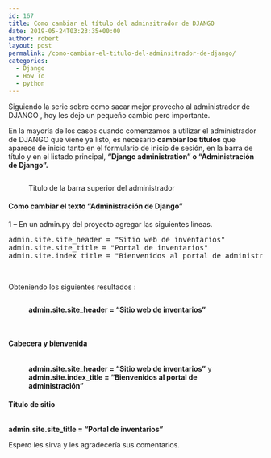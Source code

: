 ```yaml
---
id: 167
title: Como cambiar el título del adminsitrador de DJANGO
date: 2019-05-24T03:23:35+00:00
author: robert
layout: post
permalink: /como-cambiar-el-titulo-del-adminsitrador-de-django/
categories:
  - Django
  - How To
  - python
---
```

Siguiendo la serie sobre como sacar mejor provecho al administrador de DJANGO , hoy les dejo un pequeño cambio pero importante.

En la mayoría de los casos cuando comenzamos a utilizar el administrador de DJANGO que viene ya listo, es necesario **cambiar los títulos** que aparece de inicio tanto en el formulario de inicio de sesión, en la barra de título y en el listado principal, **&#8220;Django administration&#8221; o &#8220;Administración de Django&#8221;.**<figure class="wp-block-image">

<img class="wp-image-168" src="http://localhost/~h3dx0/wordpress/wp-content/uploads/2019/05/image.png" alt="" srcset="http://localhost/~h3dx0/wordpress/wp-content/uploads/2019/05/image.png 337w, http://localhost/~h3dx0/wordpress/wp-content/uploads/2019/05/image-300x53.png 300w" sizes="(max-width: 337px) 100vw, 337px" /> <figcaption>Titulo de la barra superior del administrador</figcaption></figure> 

#### Como cambiar el texto &#8220;Administración de Django&#8221;

1 &#8211; En un admin.py del proyecto agregar las siguientes líneas.

<pre class="lang:python decode:true ">admin.site.site_header = "Sitio web de inventarios"
admin.site.site_title = "Portal de inventarios"
admin.site.index_title = "Bienvenidos al portal de administración"</pre>

&nbsp;

Obteniendo los siguientes resultados :<figure class="wp-block-image">

<img class="wp-image-169" src="http://localhost/~h3dx0/wordpress/wp-content/uploads/2019/05/image-1.png" alt="" srcset="http://localhost/~h3dx0/wordpress/wp-content/uploads/2019/05/image-1.png 489w, http://localhost/~h3dx0/wordpress/wp-content/uploads/2019/05/image-1-300x96.png 300w" sizes="(max-width: 489px) 100vw, 489px" /> </figure> <figure class="wp-block-image">**admin.site.site_header = &#8220;Sitio web de inventarios&#8221;**</figure> 

&nbsp;

#### Cabecera y bienvenida<figure class="wp-block-image">

<img class="wp-image-170" src="http://localhost/~h3dx0/wordpress/wp-content/uploads/2019/05/image-2.png" alt="" srcset="http://localhost/~h3dx0/wordpress/wp-content/uploads/2019/05/image-2.png 441w, http://localhost/~h3dx0/wordpress/wp-content/uploads/2019/05/image-2-300x83.png 300w" sizes="(max-width: 441px) 100vw, 441px" /> </figure> <figure class="wp-block-image">**admin.site.site_header = &#8220;Sitio web de inventarios&#8221;** y **admin.site.index_title = &#8220;Bienvenidos al portal de administración&#8221;**</figure> 

#### **Título de sitio**<figure class="wp-block-image">

<img class="wp-image-171" src="http://localhost/~h3dx0/wordpress/wp-content/uploads/2019/05/Screenshot_20190523_220722.png" alt="" /> </figure> 

**admin.site.site_title = &#8220;Portal de inventarios&#8221;**

Espero les sirva y les agradecería sus comentarios.